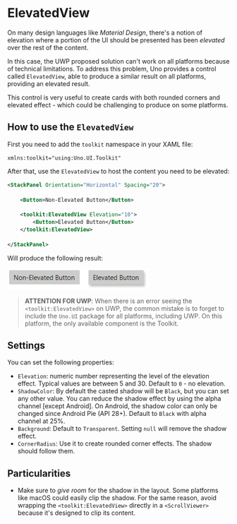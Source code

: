 # ElevatedView
On many design languages like _Material Design_, there's a notion of elevation where a portion of the UI should be presented has been _elevated_ over the rest of the content.

In this case, the UWP proposed solution can't work on all platforms because of technical limitations. To address this problem, Uno provides a control called `ElevatedView`, able to produce a similar result on all platforms, providing an elevated result.

This control is very useful to create cards with both rounded corners and elevated effect - which could be challenging to produce on some platforms.

## How to use the `ElevatedView`

First you need to add the `toolkit` namespace in your XAML file:

```
xmlns:toolkit="using:Uno.UI.Toolkit"
```

After that, use the `ElevatedView` to host the content you need to be elevated:
``` xml
<StackPanel Orientation="Horizontal" Spacing="20">

	<Button>Non-Elevated Button</Button>

	<toolkit:ElevatedView Elevation="10">
		<Button>Elevated Button</Button>
	</toolkit:ElevatedView>

</StackPanel>
```

Will produce the following result:

![ElevatedView sample](../Assets/features/elevatedview/elevatedview-sample.png)

> **ATTENTION FOR UWP**: When there is an error seeing the `<toolkit:ElevatedView>` on UWP, the common mistake is to forget to include the `Uno.UI` package for all platforms, including UWP. On this platform, the only available component is the Toolkit.

## Settings

You can set the following properties:

* `Elevation`: numeric number representing the level of the elevation effect. Typical values are between 5 and 30. Default to `0` - no elevation.
* `ShadowColor`: By default the casted shadow will be `Black`, but you can set any other value. You can reduce the shadow effect by using the alpha channel [except Android]. On Android, the shadow color can only be changed since Android Pie (API 28+). Default to `Black` with alpha channel at 25%.
* `Background`: Default to `Transparent`. Setting `null` will remove the shadow effect.
* `CornerRadius`: Use it to create rounded corner effects. The shadow should follow them.

## Particularities

* Make sure to _give room_ for the shadow in the layout.  Some platforms like macOS could easily clip the shadow. For the same reason, avoid wrapping the `<toolkit:ElevatedView>` directly in a `<ScrollViewer> ` because it's designed to clip its content.



